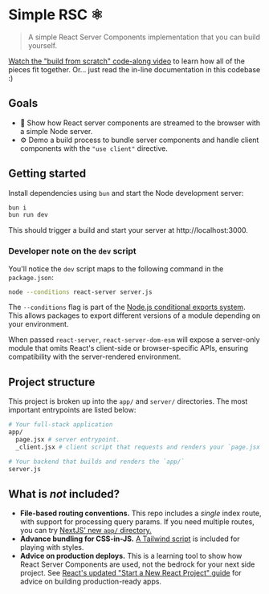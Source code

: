 # Simple RSC ⚛️

> A simple React Server Components implementation that you can build yourself.

[Watch the "build from scratch" code-along video](https://www.youtube.com/watch?v=MaebEqhZR84) to learn how all of the pieces fit together. Or... just read the in-line documentation in this codebase :)

## Goals

- 🌊 Show how React server components are streamed to the browser with a simple Node server.
- ⚙️ Demo a build process to bundle server components and handle client components with the `"use client"` directive.

## Getting started

Install dependencies using `bun` and start the Node development server:

```bash
bun i
bun run dev
```

This should trigger a build and start your server at http://localhost:3000.

### Developer note on the `dev` script

You'll notice the `dev` script maps to the following command in the `package.json`:

```bash
node --conditions react-server server.js
```

The `--conditions` flag is part of the [Node.js conditional exports system](https://nodejs.org/api/cli.html#-c-condition---conditionscondition). This allows packages to export different versions of a module depending on your environment.

When passed `react-server`, `react-server-dom-esm` will expose a server-only module that omits React's client-side or browser-specific APIs, ensuring compatibility with the server-rendered environment.

## Project structure

This project is broken up into the `app/` and `server/` directories. The most important entrypoints are listed below:

```sh
# Your full-stack application
app/
  page.jsx # server entrypoint.
  _client.jsx # client script that requests and renders your `page.jsx`.

# Your backend that builds and renders the `app/`
server.js
```

## What is _not_ included?

- **File-based routing conventions.** This repo includes a _single_ index route, with support for processing query params. If you need multiple routes, you can try [NextJS' new `app/` directory.](https://beta.nextjs.org/docs/routing/defining-routes)
- **Advance bundling for CSS-in-JS.** [A Tailwind script](https://tailwindcss.com/docs/installation/play-cdn) is included for playing with styles.
- **Advice on production deploys.** This is a learning tool to show how React Server Components are used, not the bedrock for your next side project. See [React's updated "Start a New React Project" guide](https://react.dev/learn/start-a-new-react-project) for advice on building production-ready apps.
